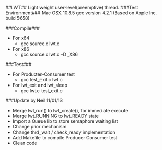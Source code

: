 ##LWT##
Light weight user-level(preemptive) thread.
###Test Environment###
Mac OSX 10.8.5
gcc version 4.2.1 (Based on Apple Inc. build 5658)

###Compile###
* For x64
	* gcc source.c lwt.c
* For x86
	* gcc source.c lwt.c -D _X86

###Test###
* For Producter-Consumer test
	* gcc test_exit.c lwt.c
* For lwt_exit and lwt_sleep
	* gcc lwt.c test_exit.c

###Update by Neil 11/01/13

* Merge lwt_run() to lwt_create(), for immediate execute
* Merge lwt_RUNNING to lwt_READY state
* Import a Queue lib to store semaphore waiting list
* Change prior mechanism
* Change thrd_wait / check_ready implementation
* Add Makefile to compile Producer Consumer test
* Clean code
